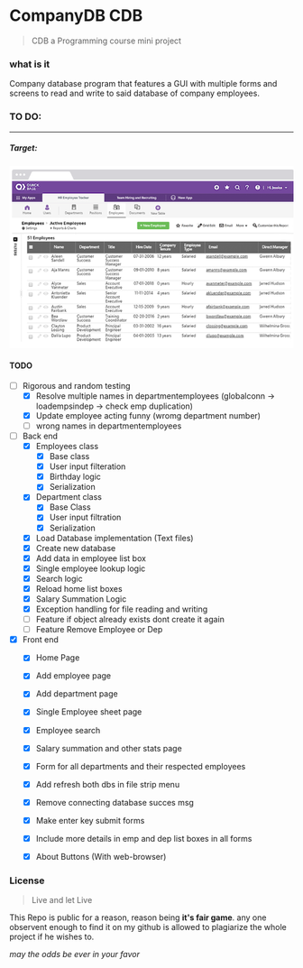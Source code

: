 # CompanyDB CDB

> CDB a Programming course mini project

### what is it

Company database program that features a GUI with multiple forms and screens to read and write to said database of company employees.

###  TO DO:
---

##### Target:
![Demo picture](https://raw.githubusercontent.com/karimkohel/CompanyDB/main/example1.PNG "Demo")


#### TODO
- [ ] Rigorous and random testing
    - [X] Resolve multiple names in departmentemployees (globalconn -> loadempsindep -> check emp duplication)
    - [X] Update employee acting funny (wromg department number)
    - [ ] wrong names in departmentemployees
- [ ] Back end
    - [X] Employees class
        - [X] Base class
        - [x] User input filteration
        - [x] Birthday logic
        - [X] Serialization
    - [X] Department class
        - [X] Base Class
        - [X] User input filtration
        - [X] Serialization
    - [X] Load Database implementation (Text files)
    - [X] Create new database
    - [X] Add data in employee list box
    - [X] Single employee lookup logic
    - [X] Search logic
    - [X] Reload home list boxes
    - [X] Salary Summation Logic
    - [X] Exception handling for file reading and writing
    - [ ] Feature if object already exists dont create it again
    - [ ] Feature Remove Employee or Dep

- [X] Front end
    - [X] Home Page
    - [X] Add employee page
    - [X] Add department page
    - [X] Single Employee sheet page
    - [X] Employee search
    - [X] Salary summation and other stats page
    - [X] Form for all departments and their respected employees
    - [X] Add refresh both dbs in file strip menu
    - [X] Remove connecting database succes msg
    - [X] Make enter key submit forms
    - [X] Include more details in emp and dep list boxes in all forms
    - [X] About Buttons (With web-browser)


### License 
> Live and let Live

This Repo is public for a reason, reason being **it's fair game**.
any one observent enough to find it on my github is allowed to plagiarize the whole project if he wishes to.

*may the odds be ever in your favor*
